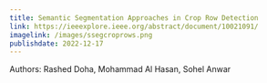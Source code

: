 ```yaml
---
title: Semantic Segmentation Approaches in Crop Row Detection
link: https://ieeexplore.ieee.org/abstract/document/10021091/
imagelink: /images/ssegcroprows.png
publishdate: 2022-12-17
---
```


Authors: Rashed Doha, Mohammad Al Hasan, Sohel Anwar
